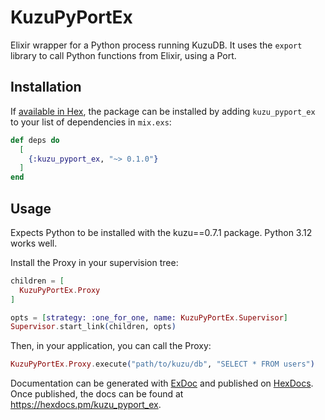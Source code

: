 # KuzuPyPortEx

Elixir wrapper for a Python process running KuzuDB. It uses the `export` library to call Python functions from Elixir, using a Port.

## Installation

If [available in Hex](https://hex.pm/docs/publish), the package can be installed
by adding `kuzu_pyport_ex` to your list of dependencies in `mix.exs`:

```elixir
def deps do
  [
    {:kuzu_pyport_ex, "~> 0.1.0"}
  ]
end
```

## Usage

Expects Python to be installed with the kuzu==0.7.1 package. Python 3.12 works well.

Install the Proxy in your supervision tree:

```elixir
children = [
  KuzuPyPortEx.Proxy
]

opts = [strategy: :one_for_one, name: KuzuPyPortEx.Supervisor]
Supervisor.start_link(children, opts)
```

Then, in your application, you can call the Proxy:

```elixir
KuzuPyPortEx.Proxy.execute("path/to/kuzu/db", "SELECT * FROM users")
```

Documentation can be generated with [ExDoc](https://github.com/elixir-lang/ex_doc)
and published on [HexDocs](https://hexdocs.pm). Once published, the docs can
be found at <https://hexdocs.pm/kuzu_pyport_ex>.

